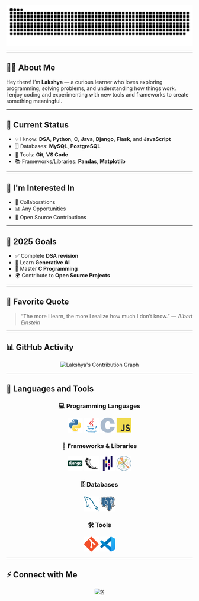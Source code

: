 <!-- GitHub Contribution Snake -->
<p align="center">
  <picture>
    <source media="(prefers-color-scheme: dark)" srcset="https://raw.githubusercontent.com/platane/snk/output/github-contribution-grid-snake-dark.svg">
    <source media="(prefers-color-scheme: light)" srcset="https://raw.githubusercontent.com/platane/snk/output/github-contribution-grid-snake.svg">
    <img alt="Snake animation" src="https://raw.githubusercontent.com/platane/snk/output/github-contribution-grid-snake.svg">
  </picture>
</p>

---

## 👨‍💻 About Me
Hey there! I’m **Lakshya** — a curious learner who loves exploring programming, solving problems, and understanding how things work.  
I enjoy coding and experimenting with new tools and frameworks to create something meaningful.

---

## 🌟 Current Status
- 💡 I know: **DSA**, **Python**, **C**, **Java**, **Django**, **Flask**, and **JavaScript**  
- 🗄️ Databases: **MySQL**, **PostgreSQL**  
- 🧰 Tools: **Git**, **VS Code**  
- 📚 Frameworks/Libraries: **Pandas**, **Matplotlib**

---

## 👀 I'm Interested In
- 🤝 Collaborations  
- 📊 Any Opportunities  
- 🎯 Open Source Contributions  

---

## 🎯 2025 Goals
- ✅ Complete **DSA revision**  
- 🚀 Learn **Generative AI**  
- 💪 Master **C Programming**  
- 🌍 Contribute to **Open Source Projects**

---

## 💭 Favorite Quote
> “The more I learn, the more I realize how much I don’t know.” — *Albert Einstein*

---

## 📊 GitHub Activity
<p align="center">
  <img src="https://github-readme-activity-graph.vercel.app/graph?username=mrlakshya07&theme=react-dark" alt="Lakshya's Contribution Graph" />
</p>

---

## 🚀 Languages and Tools
<div align="center">

### 💻 Programming Languages
<p>
  <img src="https://raw.githubusercontent.com/devicons/devicon/master/icons/python/python-original.svg" width="40" height="40" alt="Python"/>
  <img src="https://raw.githubusercontent.com/devicons/devicon/master/icons/java/java-original.svg" width="40" height="40" alt="Java"/>
  <img src="https://raw.githubusercontent.com/devicons/devicon/master/icons/c/c-original.svg" width="40" height="40" alt="C"/>
  <img src="https://raw.githubusercontent.com/devicons/devicon/master/icons/javascript/javascript-original.svg" width="40" height="40" alt="JavaScript"/>
</p>

### 🧩 Frameworks & Libraries
<p>
  <img src="https://raw.githubusercontent.com/devicons/devicon/master/icons/django/django-original.svg" width="40" height="40" alt="Django"/>
  <img src="https://raw.githubusercontent.com/devicons/devicon/master/icons/flask/flask-original.svg" width="40" height="40" alt="Flask"/>
  <img src="https://raw.githubusercontent.com/devicons/devicon/master/icons/pandas/pandas-original.svg" width="40" height="40" alt="Pandas"/>
  <img src="https://raw.githubusercontent.com/devicons/devicon/master/icons/matplotlib/matplotlib-original.svg" width="40" height="40" alt="Matplotlib"/>
</p>

### 🗄️ Databases
<p>
  <img src="https://raw.githubusercontent.com/devicons/devicon/master/icons/mysql/mysql-original.svg" width="40" height="40" alt="MySQL"/>
  <img src="https://raw.githubusercontent.com/devicons/devicon/master/icons/postgresql/postgresql-original.svg" width="40" height="40" alt="PostgreSQL"/>
</p>

### 🛠️ Tools
<p>
  <img src="https://raw.githubusercontent.com/devicons/devicon/master/icons/git/git-original.svg" width="40" height="40" alt="Git"/>
  <img src="https://raw.githubusercontent.com/devicons/devicon/master/icons/vscode/vscode-original.svg" width="40" height="40" alt="VS Code"/>
</p>

</div>

---

## ⚡️ Connect with Me
<p align="center">
  <a href="https://x.com/mrlakshya_07" target="_blank">
    <img src="https://img.shields.io/badge/X-%23000000.svg?style=for-the-badge&logo=X&logoColor=white" alt="X"/>
  </a>
</p>

